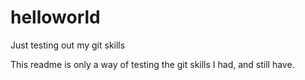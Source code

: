 # helloworld
Just testing out my git skills

This readme is only a way of testing the git skills I had, and still have.  
